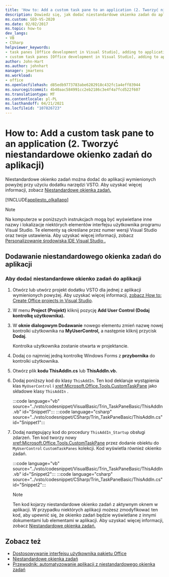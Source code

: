 ```yaml
---
title: 'How to: Add a custom task pane to an application (2. Tworzyć niestandardowe okienko zadań do aplikacji)'
description: Dowiedz się, jak dodać niestandardowe okienko zadań do aplikacji przy użyciu Visual Studio Tools dla pakietu Office (VSTO).
ms.custom: SEO-VS-2020
ms.date: 02/02/2017
ms.topic: how-to
dev_langs:
- VB
- CSharp
helpviewer_keywords:
- task panes [Office development in Visual Studio], adding to application
- custom task panes [Office development in Visual Studio], adding to application
author: John-Hart
ms.author: johnhart
manager: jmartens
ms.workload:
- office
ms.openlocfilehash: d85edb9773783abe6282918c432fc1a4eff83944
ms.sourcegitcommit: 4b40aac584991cc2eb2186c3e4f4a7fcd522f607
ms.translationtype: MT
ms.contentlocale: pl-PL
ms.lasthandoff: 04/21/2021
ms.locfileid: "107826723"
---
```

# <a name="how-to-add-a-custom-task-pane-to-an-application"></a>How to: Add a custom task pane to an application (2. Tworzyć niestandardowe okienko zadań do aplikacji)
  Niestandardowe okienko zadań można dodać do aplikacji wymienionych powyżej przy użyciu dodatku narzędzi VSTO. Aby uzyskać więcej informacji, zobacz [Niestandardowe okienka zadań.](../vsto/custom-task-panes.md)

 [!INCLUDE[appliesto_olkallapp](../vsto/includes/appliesto-olkallapp-md.md)]

> [!NOTE]
> Na komputerze w poniższych instrukcjach mogą być wyświetlane inne nazwy i lokalizacje niektórych elementów interfejsu użytkownika programu Visual Studio. Te elementy są określane przez numer wersji Visual Studio oraz twoje ustawienia. Aby uzyskać więcej informacji, zobacz [Personalizowanie środowiska IDE Visual Studio .](../ide/personalizing-the-visual-studio-ide.md)

## <a name="add-a-custom-task-pane-to-an-application"></a>Dodawanie niestandardowego okienka zadań do aplikacji

### <a name="to-add-a-custom-task-pane-to-an-application"></a>Aby dodać niestandardowe okienko zadań do aplikacji

1. Otwórz lub utwórz projekt dodatku VSTO dla jednej z aplikacji wymienionych powyżej. Aby uzyskać więcej informacji, [zobacz How to: Create Office projects in Visual Studio](../vsto/how-to-create-office-projects-in-visual-studio.md).

2. W menu **Project (Projekt)** kliknij pozycję **Add User Control (Dodaj kontrolkę użytkownika).**

3. W **oknie dialogowym Dodawanie** nowego elementu zmień nazwę nowej kontrolki użytkownika na **MyUserControl,** a następnie kliknij przycisk **Dodaj**.

     Kontrolka użytkownika zostanie otwarta w projektancie.

4. Dodaj co najmniej jedną kontrolkę Windows Forms z **przybornika** do kontrolki użytkownika.

5. Otwórz plik **kodu ThisAddIn.cs** lub **ThisAddIn.vb.**

6. Dodaj poniższy kod do klasy `ThisAddIn`. Ten kod deklaruje wystąpienia klas `MyUserControl` i <xref:Microsoft.Office.Tools.CustomTaskPane> jako składowe klasy `ThisAddIn` .

     :::code language="vb" source="../vsto/codesnippet/VisualBasic/Trin_TaskPaneBasic/ThisAddIn.vb" id="Snippet1":::
     :::code language="csharp" source="../vsto/codesnippet/CSharp/Trin_TaskPaneBasic/ThisAddIn.cs" id="Snippet1":::

7. Dodaj następujący kod do procedury `ThisAddIn_Startup` obsługi zdarzeń. Ten kod tworzy nowy <xref:Microsoft.Office.Tools.CustomTaskPane> przez dodanie obiektu do `MyUserControl` `CustomTaskPanes` kolekcji. Kod wyświetla również okienko zadań.

     :::code language="vb" source="../vsto/codesnippet/VisualBasic/Trin_TaskPaneBasic/ThisAddIn.vb" id="Snippet2":::
     :::code language="csharp" source="../vsto/codesnippet/CSharp/Trin_TaskPaneBasic/ThisAddIn.cs" id="Snippet2":::

    > [!NOTE]
    > Ten kod kojarzy niestandardowe okienko zadań z aktywnym oknem w aplikacji. W przypadku niektórych aplikacji możesz zmodyfikować ten kod, aby upewnić się, że okienko zadań będzie wyświetlane z innymi dokumentami lub elementami w aplikacji. Aby uzyskać więcej informacji, zobacz [Niestandardowe okienka zadań.](../vsto/custom-task-panes.md)

## <a name="see-also"></a>Zobacz też
- [Dostosowywanie interfejsu użytkownika pakietu Office](../vsto/office-ui-customization.md)
- [Niestandardowe okienka zadań](../vsto/custom-task-panes.md)
- [Przewodnik: automatyzowanie aplikacji z niestandardowego okienka zadań](../vsto/walkthrough-automating-an-application-from-a-custom-task-pane.md)
